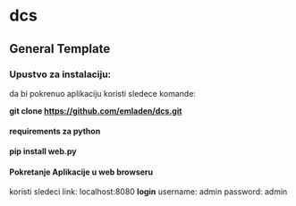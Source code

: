 # dcs
## General Template
### Upustvo za instalaciju:
da bi pokrenuo aplikaciju koristi sledece komande:

**git clone https://github.com/emladen/dcs.git**

#### requirements za python
__pip install web.py__

#### Pokretanje Aplikacije u web browseru
koristi sledeci link: localhost:8080
**login**
username: admin
password: admin

